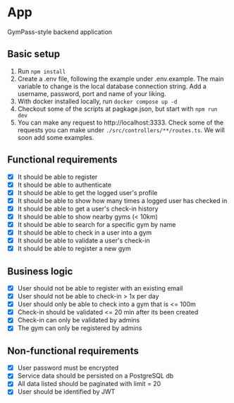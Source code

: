 # App

GymPass-style backend application

## Basic setup

1. Run `npm install`
2. Create a .env file, following the example under .env.example. The main variable to
   change is the local database connection string. Add a username, password, port and
   name of your liking.
3. With docker installed locally, run `docker compose up -d`
4. Checkout some of the scripts at pagkage.json, but start with `npm run dev`
5. You can make any request to http://localhost:3333. Check some of the requests you
   can make under `./src/controllers/**/routes.ts`. We will soon add some examples.

## Functional requirements

- [x] It should be able to register
- [x] It should be able to authenticate
- [x] It should be able to get the logged user's profile
- [x] It should be able to show how many times a logged user has checked in
- [x] It should be able to get a user's check-in history
- [x] It should be able to show nearby gyms (< 10km)
- [x] It should be able to search for a specific gym by name
- [x] It should be able to check in a user into a gym
- [x] It should be able to validate a user's check-in
- [x] It should be able to register a new gym

## Business logic

- [x] User should not be able to register with an existing email
- [x] User should not be able to check-in > 1x per day
- [x] User should only be able to check into a gym that is <= 100m
- [x] Check-in should be validated <= 20 min after its been created
- [x] Check-in can only be validated by admins
- [x] The gym can only be registered by admins

## Non-functional requirements

- [x] User password must be encrypted
- [x] Service data should be persisted on a PostgreSQL db
- [x] All data listed should be paginated with limit = 20
- [x] User should be identified by JWT
